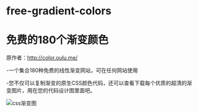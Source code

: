 # free-gradient-colors

# 免费的180个渐变颜色

原作者：http://color.oulu.me/

-一个集合180种免费的线性渐变网站，可在任何网站使用

-您不仅可以复制渐变的原生CSS颜色代码，还可以查看下载每个优质的超清的渐变图片，用在您的代码设计图里面吧。

![css渐变图](https://user-images.githubusercontent.com/16060827/127731781-e56ba828-ef86-466b-8852-2b2998293fe4.jpg)